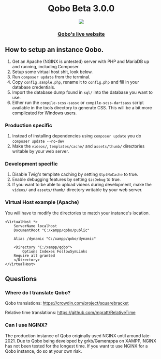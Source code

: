 <h1 align="center">Qobo Beta 3.0.0</h1>
<p align="center">
<img src="https://user-images.githubusercontent.com/45898787/186765639-085e4eac-6120-4469-b3bf-e2728d5c4e2f.png">
</p>

<h3 align="center"><a href="https://qobo.tv/">Qobo's live website</a></h3>

## How to setup an instance Qobo.
1. Get an Apache (NGINX is untested) server with PHP and MariaDB up and running, including Composer.
1. Setup some virtual host shit, look below.
1. Run `composer update` from the terminal.
1. Copy `config.sample.php`, rename it to `config.php` and fill in your database credentials.
1. Import the database dump found in `sql/` into the database you want to use.
1. Either run the `compile-scss-sassc` or `compile-scss-dartsass` script available in the tools directory to generate CSS. This will be a bit more complicated for Windows users.

### Production specific
1. Instead of installing dependencies using `composer update` you do `composer update --no-dev`
1. Make the `videos/`, `templates/cache/` and `assets/thumb/` directories writable by your web server.

### Development specific

1. Disable Twig's template caching by setting `$tplNoCache` to true.
1. Enable debugging features by setting `$isDebug` to true.
1. If you want to be able to upload videos during development, make the `videos/` and `assets/thumb/` directory writable by your web server.

### Virtual Host example (Apache)
You will have to modify the directories to match your instance's location.
```
<VirtualHost *> 
    ServerName localhost
    DocumentRoot "C:/xampp/qobo/public"

    Alias /dynamic "C:/xampp/qobo/dynamic"

    <Directory "C:/xampp/qobo">
        Options Indexes FollowSymLinks
	Require all granted
    </Directory>
</VirtualHost>
```

## Questions

### Where do I translate Qobo?

Qobo translations: https://crowdin.com/project/squarebracket

Relative time translations: https://github.com/mpratt/RelativeTime

### Can I use NGINX?

The production instance of Qobo originally used NGINX until around late-2021. Due to Qobo being developed by grkb/Gamerappa on XAMPP, NGINX has not been tested for the longest time. If you want to use NGINX for a Qobo instance, do so at your own risk.

